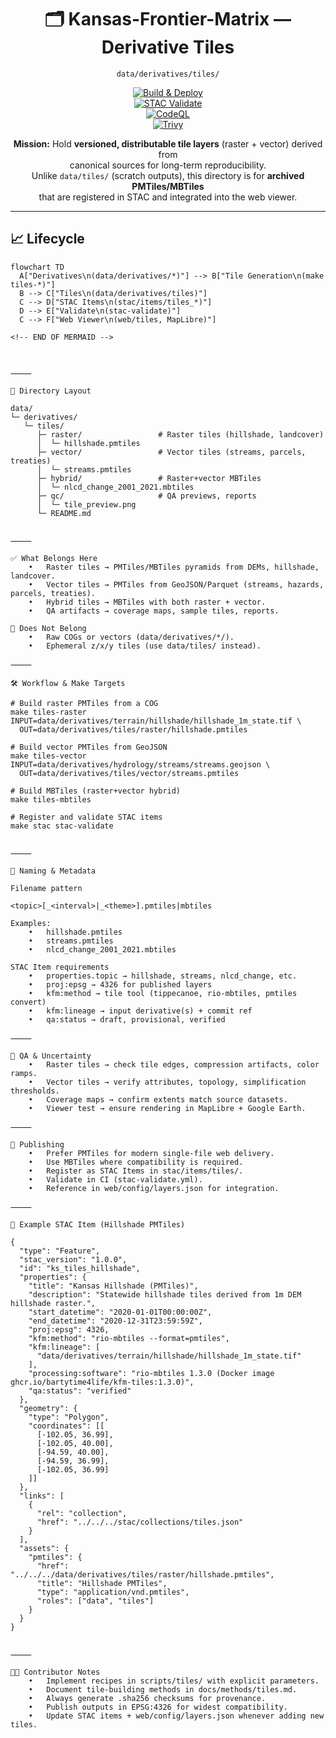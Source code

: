 <div align="center">

# 🗂️ Kansas-Frontier-Matrix — Derivative Tiles  
`data/derivatives/tiles/`

[![Build & Deploy](https://github.com/bartytime4life/Kansas-Frontier-Matrix/actions/workflows/site.yml/badge.svg)](../../../.github/workflows/site.yml)  
[![STAC Validate](https://github.com/bartytime4life/Kansas-Frontier-Matrix/actions/workflows/stac-validate.yml/badge.svg)](../../../.github/workflows/stac-validate.yml)  
[![CodeQL](https://github.com/bartytime4life/Kansas-Frontier-Matrix/actions/workflows/codeql.yml/badge.svg)](../../../.github/workflows/codeql.yml)  
[![Trivy](https://github.com/bartytime4life/Kansas-Frontier-Matrix/actions/workflows/trivy.yml/badge.svg)](../../../.github/workflows/trivy.yml)

**Mission:** Hold **versioned, distributable tile layers** (raster + vector) derived from  
canonical sources for long-term reproducibility.  
Unlike `data/tiles/` (scratch outputs), this directory is for **archived PMTiles/MBTiles**  
that are registered in STAC and integrated into the web viewer.  

</div>

---

## 📈 Lifecycle

```mermaid
flowchart TD
  A["Derivatives\n(data/derivatives/*)"] --> B["Tile Generation\n(make tiles-*)"]
  B --> C["Tiles\n(data/derivatives/tiles)"]
  C --> D["STAC Items\n(stac/items/tiles_*)"]
  D --> E["Validate\n(stac-validate)"]
  C --> F["Web Viewer\n(web/tiles, MapLibre)"]

<!-- END OF MERMAID -->



⸻

📂 Directory Layout

data/
└─ derivatives/
   └─ tiles/
      ├─ raster/                 # Raster tiles (hillshade, landcover)
      │  └─ hillshade.pmtiles
      ├─ vector/                 # Vector tiles (streams, parcels, treaties)
      │  └─ streams.pmtiles
      ├─ hybrid/                 # Raster+vector MBTiles
      │  └─ nlcd_change_2001_2021.mbtiles
      ├─ qc/                     # QA previews, reports
      │  └─ tile_preview.png
      └─ README.md


⸻

✅ What Belongs Here
	•	Raster tiles → PMTiles/MBTiles pyramids from DEMs, hillshade, landcover.
	•	Vector tiles → PMTiles from GeoJSON/Parquet (streams, hazards, parcels, treaties).
	•	Hybrid tiles → MBTiles with both raster + vector.
	•	QA artifacts → coverage maps, sample tiles, reports.

🚫 Does Not Belong
	•	Raw COGs or vectors (data/derivatives/*/).
	•	Ephemeral z/x/y tiles (use data/tiles/ instead).

⸻

🛠 Workflow & Make Targets

# Build raster PMTiles from a COG
make tiles-raster INPUT=data/derivatives/terrain/hillshade/hillshade_1m_state.tif \
  OUT=data/derivatives/tiles/raster/hillshade.pmtiles

# Build vector PMTiles from GeoJSON
make tiles-vector INPUT=data/derivatives/hydrology/streams/streams.geojson \
  OUT=data/derivatives/tiles/vector/streams.pmtiles

# Build MBTiles (raster+vector hybrid)
make tiles-mbtiles

# Register and validate STAC items
make stac stac-validate


⸻

📜 Naming & Metadata

Filename pattern

<topic>[_<interval>|_<theme>].pmtiles|mbtiles

Examples:
	•	hillshade.pmtiles
	•	streams.pmtiles
	•	nlcd_change_2001_2021.mbtiles

STAC Item requirements
	•	properties.topic → hillshade, streams, nlcd_change, etc.
	•	proj:epsg → 4326 for published layers
	•	kfm:method → tile tool (tippecanoe, rio-mbtiles, pmtiles convert)
	•	kfm:lineage → input derivative(s) + commit ref
	•	qa:status → draft, provisional, verified

⸻

🔬 QA & Uncertainty
	•	Raster tiles → check tile edges, compression artifacts, color ramps.
	•	Vector tiles → verify attributes, topology, simplification thresholds.
	•	Coverage maps → confirm extents match source datasets.
	•	Viewer test → ensure rendering in MapLibre + Google Earth.

⸻

🚀 Publishing
	•	Prefer PMTiles for modern single-file web delivery.
	•	Use MBTiles where compatibility is required.
	•	Register as STAC Items in stac/items/tiles/.
	•	Validate in CI (stac-validate.yml).
	•	Reference in web/config/layers.json for integration.

⸻

📑 Example STAC Item (Hillshade PMTiles)

{
  "type": "Feature",
  "stac_version": "1.0.0",
  "id": "ks_tiles_hillshade",
  "properties": {
    "title": "Kansas Hillshade (PMTiles)",
    "description": "Statewide hillshade tiles derived from 1m DEM hillshade raster.",
    "start_datetime": "2020-01-01T00:00:00Z",
    "end_datetime": "2020-12-31T23:59:59Z",
    "proj:epsg": 4326,
    "kfm:method": "rio-mbtiles --format=pmtiles",
    "kfm:lineage": [
      "data/derivatives/terrain/hillshade/hillshade_1m_state.tif"
    ],
    "processing:software": "rio-mbtiles 1.3.0 (Docker image ghcr.io/bartytime4life/kfm-tiles:1.3.0)",
    "qa:status": "verified"
  },
  "geometry": {
    "type": "Polygon",
    "coordinates": [[
      [-102.05, 36.99],
      [-102.05, 40.00],
      [-94.59, 40.00],
      [-94.59, 36.99],
      [-102.05, 36.99]
    ]]
  },
  "links": [
    {
      "rel": "collection",
      "href": "../../../stac/collections/tiles.json"
    }
  ],
  "assets": {
    "pmtiles": {
      "href": "../../../data/derivatives/tiles/raster/hillshade.pmtiles",
      "title": "Hillshade PMTiles",
      "type": "application/vnd.pmtiles",
      "roles": ["data", "tiles"]
    }
  }
}


⸻

👩‍💻 Contributor Notes
	•	Implement recipes in scripts/tiles/ with explicit parameters.
	•	Document tile-building methods in docs/methods/tiles.md.
	•	Always generate .sha256 checksums for provenance.
	•	Publish outputs in EPSG:4326 for widest compatibility.
	•	Update STAC items + web/config/layers.json whenever adding new tiles.